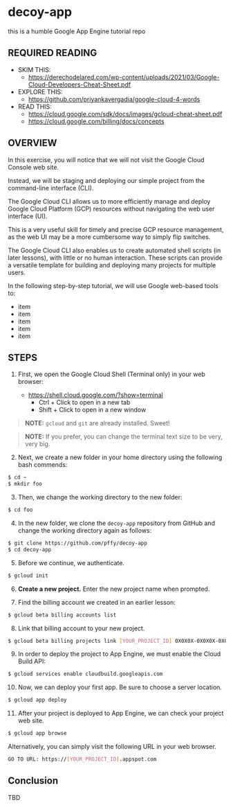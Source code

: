 # decoy-app
this is a humble Google App Engine tutorial repo

## REQUIRED READING
  + SKIM THIS: 
    + https://derechodelared.com/wp-content/uploads/2021/03/Google-Cloud-Developers-Cheat-Sheet.pdf
  + EXPLORE THIS: 
    + https://github.com/priyankavergadia/google-cloud-4-words
  + READ THIS: 
    + https://cloud.google.com/sdk/docs/images/gcloud-cheat-sheet.pdf
    + https://cloud.google.com/billing/docs/concepts

## OVERVIEW

In this exercise, you will notice that we will not visit the Google Cloud Console web site. 

Instead, we will be staging and deploying our simple project from the command-line interface (CLI).

The Google Cloud CLI allows us to more efficiently manage and deploy Google Cloud Platform (GCP) resources without navigating the web user interface (UI).

This is a very useful skill for timely and precise GCP resource management, as the web UI may be a more cumbersome way to simply flip switches. 

The Google Cloud CLI also enables us to create automated shell scripts (in later lessons), with little or no human interaction. These scripts can provide a versatile template for building and deploying many projects for multiple users.

In the following step-by-step tutorial, we will use Google web-based tools to:

  * item
  * item
  * item
  * item
  * item 
  
## STEPS

1. First, we open the Google Cloud Shell (Terminal only) in your web browser:
  
    + https://shell.cloud.google.com/?show=terminal
      + Ctrl + Click to open in a new tab
      + Shift + Click to open in a new window

> **NOTE:** `gcloud` and `git` are already installed. Sweet!

> **NOTE:** If you prefer, you can change the terminal text size to be very, very big.


2. Next, we create a new folder in your home directory using the following bash commends:


```bash
$ cd ~
$ mkdir foo
```

3. Then, we change the working directory to the new folder:

```bash
$ cd foo
```

4. In the new folder, we clone the `decoy-app` repository from GitHub and change the working directory again as follows:

```bash
$ git clone https://github.com/pffy/decoy-app
$ cd decoy-app
```

5. Before we continue, we authenticate.
```bash
$ gcloud init
```

6. **Create a new project.** Enter the new project name when prompted.

7. Find the billing account we created in an earlier lesson:

```bash
$ gcloud beta billing accounts list
```

8. Link that billing account to your new project.

```bash
$ gcloud beta billing projects link [YOUR_PROJECT_ID] 0X0X0X-0X0X0X-0X0X0X
```

9. In order to deploy the project to App Engine, we must enable the Cloud Build API:

```bash
$ gcloud services enable cloudbuild.googleapis.com
```

10. Now, we can deploy your first app. Be sure to choose a server location.

```bash
$ gcloud app deploy
```

11. After your project is deployed to App Engine, we can check your project web site.
```bash
$ gcloud app browse
```

Alternatively, you can simply visit the following URL in your web browser.
```bash
GO TO URL: https://[YOUR_PROJECT_ID].appspot.com
```

## Conclusion

TBD

